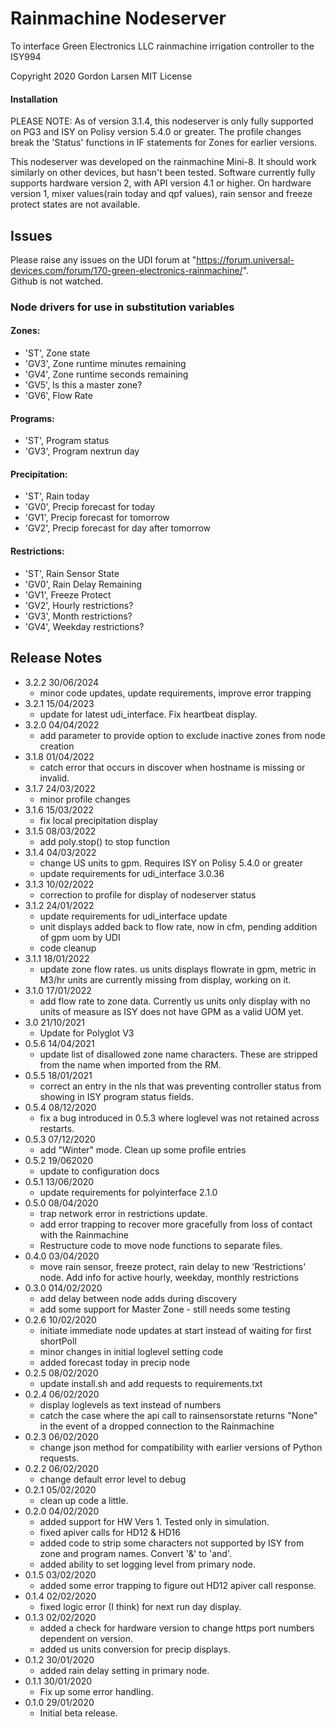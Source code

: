# Rainmachine Nodeserver
To interface Green Electronics LLC rainmachine irrigation controller to the ISY994

Copyright 2020 Gordon Larsen MIT License

#### Installation

PLEASE NOTE: As of version 3.1.4, this nodeserver is only fully supported on PG3 and ISY on Polisy version 5.4.0 or greater.
The profile changes break the 'Status' functions in IF statements for Zones for earlier versions.

This nodeserver was developed on the rainmachine Mini-8. It should work similarly on other devices, 
    but hasn't been tested.
Software currently fully supports hardware version 2, with API version 4.1 or higher.
On hardware version 1, mixer values(rain today and qpf values), rain sensor and freeze protect states are not available.
 

## Issues
Please raise any issues on the UDI forum at "https://forum.universal-devices.com/forum/170-green-electronics-rainmachine/".  
Github is not watched.

### Node drivers for use in substitution variables
#### Zones:
 * 'ST', Zone state
 * 'GV3', Zone runtime minutes remaining
 * 'GV4', Zone runtime seconds remaining
 * 'GV5', Is this a master zone?
 * 'GV6', Flow Rate

#### Programs:
 * 'ST', Program status
 * 'GV3', Program nextrun day

#### Precipitation:
 * 'ST',  Rain today
 * 'GV0', Precip forecast for today 
 * 'GV1', Precip forecast for tomorrow
 * 'GV2', Precip forecast for day after tomorrow

#### Restrictions:
 * 'ST', Rain Sensor State
 * 'GV0', Rain Delay Remaining
 * 'GV1', Freeze Protect
 * 'GV2', Hourly restrictions?
 * 'GV3', Month restrictions?
 * 'GV4', Weekday restrictions?

## Release Notes
- 3.2.2 30/06/2024
  - minor code updates, update requirements, improve error trapping
- 3.2.1 15/04/2023
  - update for latest udi_interface.  Fix heartbeat display.
- 3.2.0 04/04/2022
  - add parameter to provide option to exclude inactive zones from node creation
- 3.1.8 01/04/2022
  - catch error that occurs in discover when hostname is missing or invalid.
- 3.1.7 24/03/2022
  - minor profile changes
- 3.1.6 15/03/2022
  - fix local precipitation display
- 3.1.5 08/03/2022
  - add poly.stop() to stop function 
- 3.1.4 04/03/2022
  - change US units to gpm.  Requires ISY on Polisy 5.4.0 or greater
  - update requirements for udi_interface 3.0.36
- 3.1.3 10/02/2022
  - correction to profile for display of nodeserver status
- 3.1.2 24/01/2022
  - update requirements for udi_interface update
  - unit displays added back to flow rate, now in cfm, pending addition of gpm uom by UDI
  - code cleanup
- 3.1.1 18/01/2022
  - update zone flow rates. us units displays flowrate in gpm, metric in M3/hr
    units are currently missing from display, working on it.
- 3.1.0 17/01/2022
  - add flow rate to zone data.  Currently us units only display with no units of measure as ISY does not have GPM
  as a valid UOM yet.
- 3.0 21/10/2021
  - Update for Polyglot V3
- 0.5.6 14/04/2021
    - update list of disallowed zone name characters.  These are stripped from the name when imported from the RM.
- 0.5.5 18/01/2021
    - correct an entry in the nls that was preventing controller status from showing in ISY program status fields.
- 0.5.4 08/12/2020
    - fix a bug introduced in 0.5.3 where loglevel was not retained across restarts.
- 0.5.3 07/12/2020
    - add "Winter" mode. Clean up some profile entries
- 0.5.2 19/062020
    - update to configuration docs
- 0.5.1 13/06/2020
    - update requirements for polyinterface 2.1.0
- 0.5.0 08/04/2020
    - trap network error in restrictions update.
    - add error trapping to recover more gracefully from loss of contact with the Rainmachine
    - Restructure code to move node functions to separate files. 
- 0.4.0 03/04/2020
    - move rain sensor, freeze protect, rain delay to new 'Restrictions' node.  Add info for active hourly, weekday, monthly restrictions 
- 0.3.0 014/02/2020
    - add delay between node adds during discovery
    - add some support for Master Zone - still needs some testing
- 0.2.6 10/02/2020
    - initiate immediate node updates at start instead of waiting for first shortPoll
    - minor changes in initial loglevel setting code
    - added forecast today in precip node
- 0.2.5 08/02/2020
    - update install.sh and add requests to requirements.txt 
- 0.2.4 06/02/2020
    - display loglevels as text instead of numbers
    - catch the case where the api call to rainsensorstate returns "None" in the
        event of a dropped connection to the Rainmachine
- 0.2.3 06/02/2020
    - change json method for compatibility with earlier
        versions of Python requests.
- 0.2.2 06/02/2020
    - change default error level to debug
- 0.2.1 05/02/2020
    - clean up code a little.
- 0.2.0 04/02/2020
    - added support for HW Vers 1. Tested only in simulation. 
    - fixed apiver calls for HD12 & HD16
    - added code to strip some characters not supported by ISY from zone
        and program names. Convert '&' to 'and'.
    - added ability to set logging level from primary node.
- 0.1.5 03/02/2020
    - added some error trapping to figure out HD12 apiver call
        response.
- 0.1.4 02/02/2020
    - fixed logic error (I think) for next  run day display.
- 0.1.3 02/02/2020
    - added a check for hardware version to change https port
        numbers dependent on version.
    - added us units conversion for precip displays.
- 0.1.2 30/01/2020
    - added rain delay setting in primary node.
- 0.1.1 30/01/2020
    - Fix up some error handling.
- 0.1.0 29/01/2020 
    - Initial beta release.